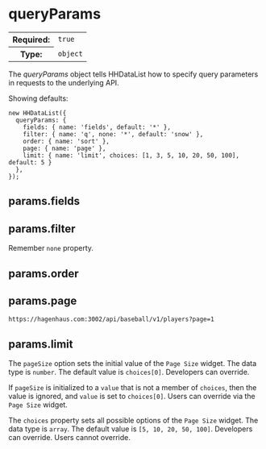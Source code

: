 # queryParams

<table class="options-table">
<tr><th>Required:</th><td><code>true</code></td></tr>
<tr><th>Type:</th><td><code>object</code></td></tr>
</table>

The *queryParams* object tells HHDataList how to specify query parameters in requests to the underlying API.

Showing defaults:

``` nonum
new HHDataList({
  queryParams: {
    fields: { name: 'fields', default: '*' },
    filter: { name: 'q', none: '*', default: 'snow' },
    order: { name: 'sort' },
    page: { name: 'page' },
    limit: { name: 'limit', choices: [1, 3, 5, 10, 20, 50, 100], default: 5 }
  },
});
````

## params.fields

## params.filter

Remember `none` property.

## params.order

## params.page

``` nonum
https://hagenhaus.com:3002/api/baseball/v1/players?page=1
```

## params.limit

The `pageSize` option sets the initial value of the `Page Size` widget. The data type is `number`. The default value is `choices[0]`. Developers can override.

If `pageSize` is initialized to a `value` that is not a member of `choices`, then the value is ignored, and `value` is set to `choices[0]`. Users can override via the `Page Size` widget.

The `choices` property sets all possible options of the `Page Size` widget. The data type is `array`. The default value is `[5, 10, 20, 50, 100]`. Developers can override. Users cannot override.